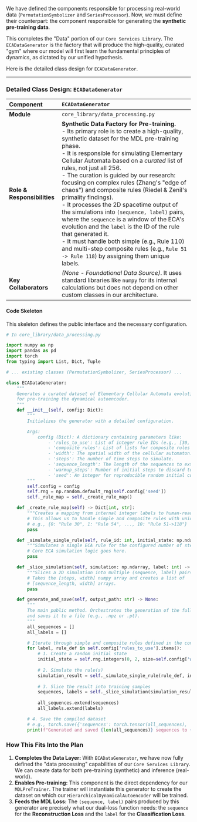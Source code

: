 

We have defined the components responsible for processing real-world data (`PermutationSymbolizer` and `SeriesProcessor`). Now, we must define their counterpart: the component responsible for generating the **synthetic pre-training data**.

This completes the "Data" portion of our `Core Services Library`. The `ECADataGenerator` is the factory that will produce the high-quality, curated "gym" where our model will first learn the fundamental principles of dynamics, as dictated by our unified hypothesis.

Here is the detailed class design for `ECADataGenerator`.

---

### **Detailed Class Design: `ECADataGenerator`**

| Component | `ECADataGenerator` |
| :--- | :--- |
| **Module** | `core_library/data_processing.py` |
| **Role & Responsibilities** | **Synthetic Data Factory for Pre-training.**<br>- Its primary role is to create a high-quality, synthetic dataset for the MDL pre-training phase.<br>- It is responsible for simulating Elementary Cellular Automata based on a *curated* list of rules, not just all 256.<br>- The curation is guided by our research: focusing on complex rules (Zhang's "edge of chaos") and composite rules (Riedel & Zenil's primality findings).<br>- It processes the 2D spacetime output of the simulations into `(sequence, label)` pairs, where the `sequence` is a window of the ECA's evolution and the `label` is the ID of the rule that generated it.<br>- It must handle both simple (e.g., Rule 110) and multi-step composite rules (e.g., `Rule 51 -> Rule 118`) by assigning them unique labels. |
| **Key Collaborators**| *(None - Foundational Data Source)*. It uses standard libraries like `numpy` for its internal calculations but does not depend on other custom classes in our architecture. |

#### **Code Skeleton**

This skeleton defines the public interface and the necessary configuration.

```python
# In core_library/data_processing.py

import numpy as np
import pandas as pd
import torch
from typing import List, Dict, Tuple

# ... existing classes (PermutationSymbolizer, SeriesProcessor) ...

class ECADataGenerator:
    """
    Generates a curated dataset of Elementary Cellular Automata evolutions
    for pre-training the dynamical autoencoder.
    """
    def __init__(self, config: Dict):
        """
        Initializes the generator with a detailed configuration.

        Args:
            config (Dict): A dictionary containing parameters like:
                - 'rules_to_use': List of integer rule IDs (e.g., [30, 54, 90, 110]).
                - 'composite_rules': List of lists for composite rules (e.g., [[51, 118]]).
                - 'width': The spatial width of the cellular automaton.
                - 'steps': The number of time steps to simulate.
                - 'sequence_length': The length of the sequences to extract for training.
                - 'warmup_steps': Number of initial steps to discard to allow chaos to develop.
                - 'seed': An integer for reproducible random initial conditions.
        """
        self.config = config
        self.rng = np.random.default_rng(self.config['seed'])
        self._rule_map = self._create_rule_map()

    def _create_rule_map(self) -> Dict[int, str]:
        """Creates a mapping from internal integer labels to human-readable rule names."""
        # This allows us to handle simple and composite rules with unique integer labels.
        # e.g., {0: "Rule 30", 1: "Rule 54", ..., 10: "Rule 51->118"}
        pass

    def _simulate_single_rule(self, rule_id: int, initial_state: np.ndarray) -> np.ndarray:
        """Simulates a single ECA rule for the configured number of steps."""
        # Core ECA simulation logic goes here.
        pass

    def _slice_simulation(self, simulation: np.ndarray, label: int) -> Tuple[List[np.ndarray], List[int]]:
        """Slices a 2D simulation into multiple (sequence, label) pairs."""
        # Takes the [steps, width] numpy array and creates a list of
        # [sequence_length, width] arrays.
        pass

    def generate_and_save(self, output_path: str) -> None:
        """
        The main public method. Orchestrates the generation of the full dataset
        and saves it to a file (e.g., .npz or .pt).
        """
        all_sequences = []
        all_labels = []

        # Iterate through simple and composite rules defined in the config
        for label, rule_def in self.config['rules_to_use'].items():
            # 1. Create a random initial state
            initial_state = self.rng.integers(0, 2, size=self.config['width'])
            
            # 2. Simulate the rule(s)
            simulation_result = self._simulate_single_rule(rule_def, initial_state) # Or a composite version
            
            # 3. Slice the result into training samples
            sequences, labels = self._slice_simulation(simulation_result, label)
            
            all_sequences.extend(sequences)
            all_labels.extend(labels)

        # 4. Save the compiled dataset
        # e.g., torch.save({'sequences': torch.tensor(all_sequences), 'labels': torch.tensor(all_labels)}, output_path)
        print(f"Generated and saved {len(all_sequences)} sequences to {output_path}")

```

### **How This Fits Into the Plan**

1.  **Completes the Data Layer:** With `ECADataGenerator`, we have now fully defined the "data processing" capabilities of our `Core Services Library`. We can create data for both pre-training (synthetic) and inference (real-world).
2.  **Enables Pre-training:** This component is the direct dependency for our `MDLPreTrainer`. The trainer will instantiate this generator to create the dataset on which our `HierarchicalDynamicalAutoencoder` will be trained.
3.  **Feeds the MDL Loss:** The `(sequence, label)` pairs produced by this generator are precisely what our dual-loss function needs: the `sequence` for the **Reconstruction Loss** and the `label` for the **Classification Loss**.

